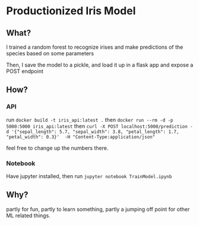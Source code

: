 # Productionized Iris Model

## What?
I trained a random forest to recognize irises and make predictions of the species based on some parameters

Then, I save the model to a pickle, and load it up in a flask app and expose a POST endpoint

## How?
### API
run `docker build -t iris_api:latest .`
then `docker run --rm -d -p 5000:5000 iris_api:latest`
then `curl -X POST localhost:5000/prediction -d '{"sepal_length": 5.7, "sepal_width": 3.8, "petal_length": 1.7, "petal_width": 0.3}'  -H "Content-Type:application/json"`

feel free to change up the numbers there.

### Notebook
Have jupyter installed, then run `jupyter notebook TrainModel.ipynb`

## Why?
partly for fun, partly to learn something, partly a jumping off point for other ML related things.
